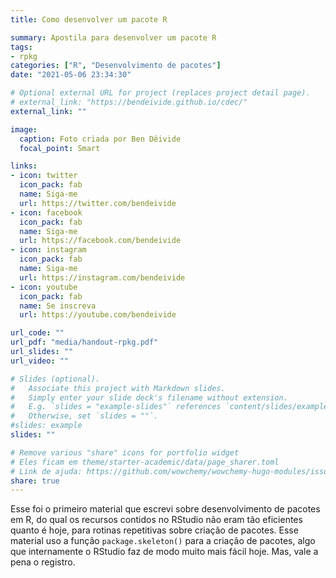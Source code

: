 ```yaml
---
title: Como desenvolver um pacote R

summary: Apostila para desenvolver um pacote R
tags:
- rpkg
categories: ["R", "Desenvolvimento de pacotes"]
date: "2021-05-06 23:34:30"

# Optional external URL for project (replaces project detail page).
# external_link: "https://bendeivide.github.io/cdec/"
external_link: ""

image:
  caption: Foto criada por Ben Dêivide
  focal_point: Smart

links:
- icon: twitter
  icon_pack: fab
  name: Siga-me
  url: https://twitter.com/bendeivide
- icon: facebook
  icon_pack: fab
  name: Siga-me
  url: https://facebook.com/bendeivide
- icon: instagram
  icon_pack: fab
  name: Siga-me
  url: https://instagram.com/bendeivide
- icon: youtube
  icon_pack: fab
  name: Se inscreva
  url: https://youtube.com/bendeivide

url_code: ""
url_pdf: "media/handout-rpkg.pdf"
url_slides: ""
url_video: ""

# Slides (optional).
#   Associate this project with Markdown slides.
#   Simply enter your slide deck's filename without extension.
#   E.g. `slides = "example-slides"` references `content/slides/example-slides.md`.
#   Otherwise, set `slides = ""`.
#slides: example
slides: ""

# Remove various "share" icons for portfolio widget
# Eles ficam em theme/starter-academic/data/page_sharer.toml
# Link de ajuda: https://github.com/wowchemy/wowchemy-hugo-modules/issues/1611
share: true
---
```


Esse foi o primeiro material que escrevi sobre desenvolvimento de pacotes em R, do qual os recursos contidos no RStudio não eram tão eficientes quanto é hoje, para rotinas repetitivas sobre criação de pacotes. Esse material uso a função `package.skeleton()` para a criação de pacotes, algo que internamente o RStudio faz de modo muito mais fácil hoje. Mas, vale a pena o registro.

